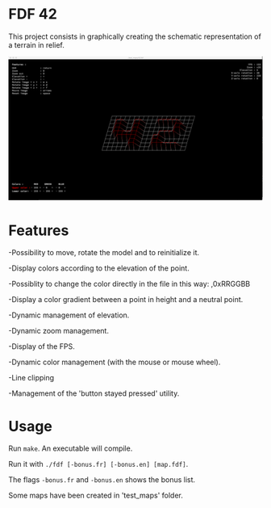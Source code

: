 # FDF 42
This project consists in graphically creating the schematic representation of a terrain in relief.

![screenshot](/fdf/screens/fdf_42.png?raw=true)

# Features

-Possibility to move, rotate the model and to reinitialize it.

-Display colors according to the elevation of the point.

-Possiblity to change the color directly in the file in this way: <height>,0xRRGGBB

-Display a color gradient between a point in height and a neutral point.

-Dynamic management of elevation.

-Dynamic zoom management.

-Display of the FPS.

-Dynamic color management (with the mouse or mouse wheel).

-Line clipping

-Management of the 'button stayed pressed' utility.

# Usage

Run `make`. An executable will compile.

Run it with `./fdf [-bonus.fr] [-bonus.en] [map.fdf]`.

The flags `-bonus.fr` and `-bonus.en` shows the bonus list.

Some maps have been created in 'test_maps' folder.
